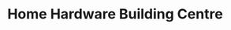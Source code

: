 ---
title: "Home Hardware Building Centre"
url: /kamloops/home-hardware-building-centre/
shop: Baumarkt
---